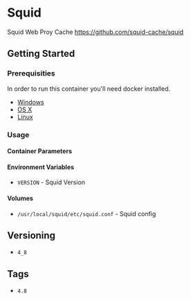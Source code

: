 # Squid

Squid Web Proy Cache https://github.com/squid-cache/squid

## Getting Started

### Prerequisities

In order to run this container you'll need docker installed.

* [Windows](https://docs.docker.com/windows/started)
* [OS X](https://docs.docker.com/mac/started/)
* [Linux](https://docs.docker.com/linux/started/)

### Usage

#### Container Parameters

#### Environment Variables

 * `VERSION` - Squid Version

#### Volumes

* `/usr/local/squid/etc/squid.conf` - Squid config

## Versioning

* `4_8`

## Tags

* ```4.8```


